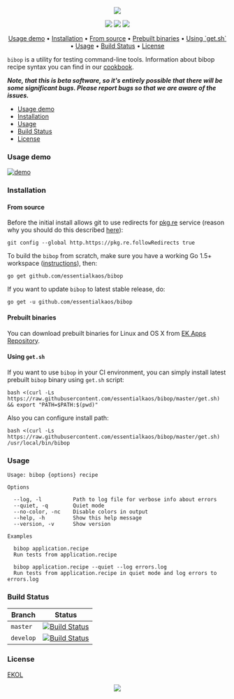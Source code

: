 <p align="center"><img src="https://gh.kaos.io/bibop.svg"/></p>
<p align="center">
<a href="https://travis-ci.org/essentialkaos/bibop"><img src="https://travis-ci.org/essentialkaos/bibop.svg?branch=master" /></a> 
<a href="https://goreportcard.com/report/github.com/essentialkaos/bibop"><img src="https://goreportcard.com/badge/github.com/essentialkaos/bibop" /></a> 
<a href="https://essentialkaos.com/ekol"><img src="https://gh.kaos.io/ekol.svg" /></a>
</p>
<p align="center"><a href="#usage-demo">Usage demo</a> • <a href="#installation">Installation</a> • <a href="#from-source">From source</a> • <a href="#prebuilt-binaries">Prebuilt binaries</a> • <a href="#using-getsh">Using `get.sh`</a> • <a href="#usage">Usage</a> • <a href="#build-status">Build Status</a> • <a href="#license">License</a></p>


`bibop` is a utility for testing command-line tools. Information about bibop recipe syntax you can find in our [cookbook](cookbook.md).

_**Note, that this is beta software, so it's entirely possible that there will be some significant bugs. Please report bugs so that we are aware of the issues.**_

* [Usage demo](#usage-demo)
* [Installation](#installation)
* [Usage](#usage)
* [Build Status](#build-status)
* [License](#license)

### Usage demo

[![demo](https://gh.kaos.io/bibop-001.gif)](#usage-demo)

### Installation

#### From source

Before the initial install allows git to use redirects for [pkg.re](https://github.com/essentialkaos/pkgre) service (reason why you should do this described [here](https://github.com/essentialkaos/pkgre#git-support)):

```
git config --global http.https://pkg.re.followRedirects true
```

To build the `bibop` from scratch, make sure you have a working Go 1.5+ workspace ([instructions](https://golang.org/doc/install)), then:

```
go get github.com/essentialkaos/bibop
```

If you want to update `bibop` to latest stable release, do:

```
go get -u github.com/essentialkaos/bibop
```

#### Prebuilt binaries

You can download prebuilt binaries for Linux and OS X from [EK Apps Repository](https://apps.kaos.io/bibop/latest).

#### Using `get.sh`

If you want to use `bibop` in your CI environment, you can simply install latest prebuilt `bibop` binary using `get.sh` script:

```
bash <(curl -Ls https://raw.githubusercontent.com/essentialkaos/bibop/master/get.sh) && export "PATH=$PATH:$(pwd)"
```

Also you can configure install path:

```
bash <(curl -Ls https://raw.githubusercontent.com/essentialkaos/bibop/master/get.sh) /usr/local/bin/bibop
```

### Usage

```
Usage: bibop {options} recipe

Options

  --log, -l          Path to log file for verbose info about errors
  --quiet, -q        Quiet mode
  --no-color, -nc    Disable colors in output
  --help, -h         Show this help message
  --version, -v      Show version

Examples

  bibop application.recipe
  Run tests from application.recipe

  bibop application.recipe --quiet --log errors.log 
  Run tests from application.recipe in quiet mode and log errors to errors.log

```

### Build Status

| Branch | Status |
|------------|--------|
| `master` | [![Build Status](https://travis-ci.org/essentialkaos/bibop.svg?branch=master)](https://travis-ci.org/essentialkaos/bibop) |
| `develop` | [![Build Status](https://travis-ci.org/essentialkaos/bibop.svg?branch=develop)](https://travis-ci.org/essentialkaos/bibop) |

### License

[EKOL](https://essentialkaos.com/ekol)

<p align="center"><a href="https://essentialkaos.com"><img src="https://gh.kaos.io/ekgh.svg"/></a></p>
